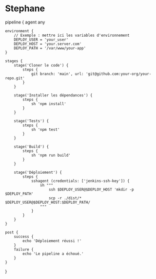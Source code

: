 # Stephane

pipeline {
    agent any

    environment {
        // Exemple : mettre ici les variables d'environnement
        DEPLOY_USER = 'your_user'
        DEPLOY_HOST = 'your.server.com'
        DEPLOY_PATH = '/var/www/your-app'
    }

    stages {
        stage('Cloner le code') {
            steps {
                git branch: 'main', url: 'git@github.com:your-org/your-repo.git'
            }
        }

        stage('Installer les dépendances') {
            steps {
                sh 'npm install'
            }
        }

        stage('Tests') {
            steps {
                sh 'npm test'
            }
        }

        stage('Build') {
            steps {
                sh 'npm run build'
            }
        }

        stage('Déploiement') {
            steps {
                sshagent (credentials: ['jenkins-ssh-key']) {
                    sh """
                        ssh $DEPLOY_USER@$DEPLOY_HOST 'mkdir -p $DEPLOY_PATH'
                        scp -r ./dist/* $DEPLOY_USER@$DEPLOY_HOST:$DEPLOY_PATH/
                    """
                }
            }
        }
    }

    post {
        success {
            echo 'Déploiement réussi !'
        }
        failure {
            echo 'Le pipeline a échoué.'
        }
    }
}
